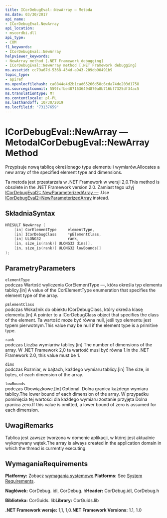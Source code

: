 ```yaml
---
title: ICorDebugEval::NewArray — Metoda
ms.date: 03/30/2017
api_name:
- ICorDebugEval.NewArray
api_location:
- mscordbi.dll
api_type:
- COM
f1_keywords:
- ICorDebugEval::NewArray
helpviewer_keywords:
- NewArray method [.NET Framework debugging]
- ICorDebugEval::NewArray method [.NET Framework debugging]
ms.assetid: cc79a67d-5368-434d-a943-209db90491b9
topic_type:
- apiref
ms.openlocfilehash: ca0844e4d2b1cad65266d58c6cda74de203d1758
ms.sourcegitcommit: 559fcfbe4871636494870a8b716bf7325df34ac5
ms.translationtype: MT
ms.contentlocale: pl-PL
ms.lasthandoff: 10/30/2019
ms.locfileid: "73137659"
---
```

# <a name="icordebugevalnewarray-method"></a><span data-ttu-id="108ff-102">ICorDebugEval::NewArray — Metoda</span><span class="sxs-lookup"><span data-stu-id="108ff-102">ICorDebugEval::NewArray Method</span></span>
<span data-ttu-id="108ff-103">Przypisuje nową tablicę określonego typu elementu i wymiarów.</span><span class="sxs-lookup"><span data-stu-id="108ff-103">Allocates a new array of the specified element type and dimensions.</span></span>  
  
 <span data-ttu-id="108ff-104">Ta metoda jest przestarzała w .NET Framework w wersji 2,0.</span><span class="sxs-lookup"><span data-stu-id="108ff-104">This method is obsolete in the .NET Framework version 2.0.</span></span> <span data-ttu-id="108ff-105">Zamiast tego użyj [ICorDebugEval2:: NewParameterizedArray —](../../../../docs/framework/unmanaged-api/debugging/icordebugeval2-newparameterizedarray-method.md) .</span><span class="sxs-lookup"><span data-stu-id="108ff-105">Use [ICorDebugEval2::NewParameterizedArray](../../../../docs/framework/unmanaged-api/debugging/icordebugeval2-newparameterizedarray-method.md) instead.</span></span>  
  
## <a name="syntax"></a><span data-ttu-id="108ff-106">Składnia</span><span class="sxs-lookup"><span data-stu-id="108ff-106">Syntax</span></span>  
  
```cpp  
HRESULT NewArray (  
    [in] CorElementType     elementType,  
    [in] ICorDebugClass     *pElementClass,  
    [in] ULONG32            rank,  
    [in, size_is(rank)] ULONG32 dims[],  
    [in, size_is(rank)] ULONG32 lowBounds[]  
);  
```  
  
## <a name="parameters"></a><span data-ttu-id="108ff-107">Parametry</span><span class="sxs-lookup"><span data-stu-id="108ff-107">Parameters</span></span>  
 `elementType`  
 <span data-ttu-id="108ff-108">podczas Wartość wyliczenia CorElementType —, która określa typ elementu tablicy.</span><span class="sxs-lookup"><span data-stu-id="108ff-108">[in] A value of the CorElementType enumeration that specifies the element type of the array.</span></span>  
  
 `pElementClass`  
 <span data-ttu-id="108ff-109">podczas Wskaźnik do obiektu ICorDebugClass, który określa klasę elementu.</span><span class="sxs-lookup"><span data-stu-id="108ff-109">[in] A pointer to a ICorDebugClass object that specifies the class of the element.</span></span> <span data-ttu-id="108ff-110">Ta wartość może być równa null, jeśli typ elementu jest typem pierwotnym.</span><span class="sxs-lookup"><span data-stu-id="108ff-110">This value may be null if the element type is a primitive type.</span></span>  
  
 `rank`  
 <span data-ttu-id="108ff-111">podczas Liczba wymiarów tablicy.</span><span class="sxs-lookup"><span data-stu-id="108ff-111">[in] The number of dimensions of the array.</span></span> <span data-ttu-id="108ff-112">W .NET Framework 2,0 ta wartość musi być równa 1.</span><span class="sxs-lookup"><span data-stu-id="108ff-112">In the .NET Framework 2.0, this value must be 1.</span></span>  
  
 `dims`  
 <span data-ttu-id="108ff-113">podczas Rozmiar, w bajtach, każdego wymiaru tablicy.</span><span class="sxs-lookup"><span data-stu-id="108ff-113">[in] The size, in bytes, of each dimension of the array.</span></span>  
  
 `lowBounds`  
 <span data-ttu-id="108ff-114">podczas Obowiązkowe.</span><span class="sxs-lookup"><span data-stu-id="108ff-114">[in] Optional.</span></span> <span data-ttu-id="108ff-115">Dolna granica każdego wymiaru tablicy.</span><span class="sxs-lookup"><span data-stu-id="108ff-115">The lower bound of each dimension of the array.</span></span> <span data-ttu-id="108ff-116">W przypadku pominięcia tej wartości dla każdego wymiaru zostanie przyjęta Dolna granica zero.</span><span class="sxs-lookup"><span data-stu-id="108ff-116">If this value is omitted, a lower bound of zero is assumed for each dimension.</span></span>  
  
## <a name="remarks"></a><span data-ttu-id="108ff-117">Uwagi</span><span class="sxs-lookup"><span data-stu-id="108ff-117">Remarks</span></span>  
 <span data-ttu-id="108ff-118">Tablica jest zawsze tworzona w domenie aplikacji, w której jest aktualnie wykonywany wątek.</span><span class="sxs-lookup"><span data-stu-id="108ff-118">The array is always created in the application domain in which the thread is currently executing.</span></span>  
  
## <a name="requirements"></a><span data-ttu-id="108ff-119">Wymagania</span><span class="sxs-lookup"><span data-stu-id="108ff-119">Requirements</span></span>  
 <span data-ttu-id="108ff-120">**Platformy:** Zobacz [wymagania systemowe](../../../../docs/framework/get-started/system-requirements.md).</span><span class="sxs-lookup"><span data-stu-id="108ff-120">**Platforms:** See [System Requirements](../../../../docs/framework/get-started/system-requirements.md).</span></span>  
  
 <span data-ttu-id="108ff-121">**Nagłówek:** CorDebug. idl, CorDebug. h</span><span class="sxs-lookup"><span data-stu-id="108ff-121">**Header:** CorDebug.idl, CorDebug.h</span></span>  
  
 <span data-ttu-id="108ff-122">**Biblioteka:** CorGuids. lib</span><span class="sxs-lookup"><span data-stu-id="108ff-122">**Library:** CorGuids.lib</span></span>  
  
 <span data-ttu-id="108ff-123">**.NET Framework wersje:** 1,1, 1,0</span><span class="sxs-lookup"><span data-stu-id="108ff-123">**.NET Framework Versions:** 1.1, 1.0</span></span>
